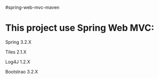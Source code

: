 #spring-web-mvc-maven

This project use Spring Web MVC:
=====================================================

Spring    3.2.X

Tiles     2.1.X

Log4J     1.2.X

Bootstrao 3.2.X

